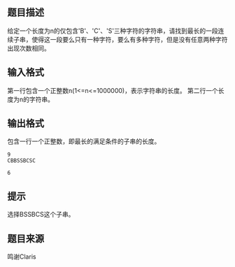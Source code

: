 


## 题目描述
给定一个长度为n的仅包含'B'、'C'、'S'三种字符的字符串，请找到最长的一段连续子串，使得这一段要么只有一种字符，要么有多种字符，但是没有任意两种字符出现次数相同。
## 输入格式
第一行包含一个正整数n(1<=n<=1000000)，表示字符串的长度。
第二行一个长度为n的字符串。
## 输出格式
包含一行一个正整数，即最长的满足条件的子串的长度。

```input1
9
CBBSSBCSC

```
```output1
6
```

## 提示
选择BSSBCS这个子串。
## 题目来源
鸣谢Claris


